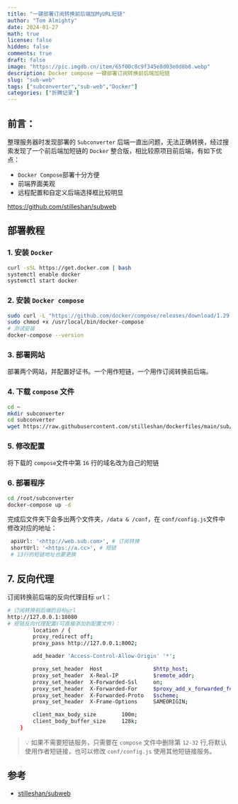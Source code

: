 ```yaml
---
title: "一键部署订阅转换前后端加MyURL短链"
author: "Tom Almighty"
date: 2024-01-27
math: true
license: false
hidden: false
comments: true
draft: false
image: "https://pic.imgdb.cn/item/65f00c8c9f345e8d03e0d8b8.webp"
description: Docker compose 一键部署订阅转换前后端加短链
slug: "sub-web"
tags: ["subconverter","sub-web","Docker"]
categories: ["折腾记录"]
---
```

## 前言：

整理服务器时发现部署的 `Subconverter` 后端一直出问题，无法正确转换，经过搜索发现了一个前后端加短链的 `Docker` 整合版，相比较原项目前后端，有如下优点：

- `Docker Compose`部署十分方便
- 前端界面美观
- 远程配置和自定义后端选择框比较明显

https://github.com/stilleshan/subweb

## 部署教程

### 1. 安装 `Docker`

```bash
curl -sSL https://get.docker.com | bash
systemctl enable docker
systemctl start docker
```

### 2. 安装 `Docker compose`

```bash
sudo curl -L "https://github.com/docker/compose/releases/download/1.29.1/docker-compose-$(uname -s)-$(uname -m)" -o /usr/local/bin/docker-compose
sudo chmod +x /usr/local/bin/docker-compose
# 测试安装
docker-compose --version
```

### 3. 部署网站

部署两个网站，并配置好证书。一个用作短链，一个用作订阅转换前后端。

### 4. 下载 `compose` 文件

```bash
cd ~
mkdir subconverter
cd subconverter
wget https://raw.githubusercontent.com/stilleshan/dockerfiles/main/sub/docker-compose.yml
```

### 5. 修改配置

将下载的 `compose`文件中第 `16` 行的域名改为自己的短链

### 6. 部署程序

```bash
cd /root/subconverter
docker-compose up -d
```

完成后文件夹下会多出两个文件夹，`/data & /conf`，在 `conf/config.js`文件中修改对应的地址：

```bash
 apiUrl: '<http://web.sub.com>', # 订阅转换
 shortUrl: '<https://a.cc>', # 短链
 # 13行的短链地址也要更换
```

## 7. 反向代理

订阅转换前后端的反向代理目标 `url`：

```bash
# 订阅转换前后端的目标url
http://127.0.0.1:18080
# 短链反向代理配置(可直接添加到配置文件)：
        location / {
        proxy_redirect off;
        proxy_pass http://127.0.0.1:8002;

        add_header 'Access-Control-Allow-Origin' '*';

        proxy_set_header  Host                $http_host;
        proxy_set_header  X-Real-IP           $remote_addr;
        proxy_set_header  X-Forwarded-Ssl     on;
        proxy_set_header  X-Forwarded-For     $proxy_add_x_forwarded_for;
        proxy_set_header  X-Forwarded-Proto   $scheme;
        proxy_set_header  X-Frame-Options     SAMEORIGIN;

        client_max_body_size        100m;
        client_body_buffer_size     128k;
    }

```

> 💡 如果不需要短链服务，只需要在 `compose` 文件中删除第 `12-32` 行,将默认使用作者短链接，也可以修改 `conf/config.js` 使用其他短链接服务。


## 参考

- [stilleshan/subweb](https://github.com/stilleshan/subweb)